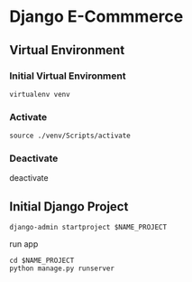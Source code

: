 # Django E-Commmerce

## Virtual Environment

### Initial Virtual Environment
```shell
virtualenv venv
```

### Activate
```shell
source ./venv/Scripts/activate
```

### Deactivate
deactivate

## Initial Django Project
```shell
django-admin startproject $NAME_PROJECT
```
run app
```shell
cd $NAME_PROJECT
python manage.py runserver
```



